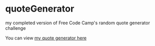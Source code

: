 # quoteGenerator
my completed version of Free Code Camp's random quote generator challenge

You can view [ my quote generator here](https://bukolabisuga.github.io/quoteGenerator/)

